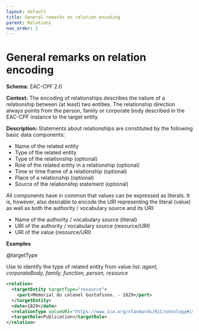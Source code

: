 ```yaml
---
layout: default
title: General remarks on relation encoding
parent: Relations
nav_order: 1
---
```


# General remarks on relation encoding
**Schema:**
EAC-CPF 2.0

**Context:**
The encoding of relationships describes the nature of a relationship between (at least) two entities. The relationship direction always points from the person, family or corporate body described in the EAC-CPF instance to the target entity.

**Description:**
Statements about relationships are constituted by the following basic data components:
* Name of the related entity
* Type of the related entity
* Type of the relationship (optional)
* Role of the related entity in a relationship (optional)
* Time or time frame of a relationship (optional)
* Place of a relationship (optional)
* Source of the relationship statement (optional)

All components have in common that values can be expressed as literals. It is, however, also desirable to encode the URI representing the literal (value) as well as both the authority / vocabulary source and its URI:
* Name of the authority / vocabulary source (literal)
* URI of the authority / vocabulary source (resource/URI)
* URI of the value (resource/URI)

**Examples** 

@targetType

Use to identify the type of related entity from value list: _agent, corporateBody, family, function, person, resource_

```xml
<relation>
  <targetEntity targetType="resource">
    <part>Mémorial du colonel Gustafsson. - 1829</part>
  </targetEntity>
  <date>1829</date>
  <relationType valueURI="https://www.ica.org/standards/RiC/ontology#isCreatorOf" vocabularySource="RiC-O" vocabularySourceURI="https://www.ica.org/standards/RiC/ontology">is creator of</relationType>
  <targetRole>Publication</targetRole>
</relation>
```


